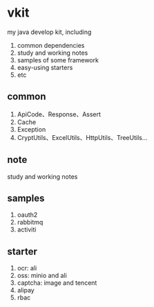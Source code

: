 # vkit
my java develop kit, including
1. common dependencies
2. study and working notes
3. samples of some framework
4. easy-using starters
5. etc

## common
1. ApiCode、Response、Assert
2. Cache
3. Exception
4. CryptUtils、ExcelUtils、HttpUtils、TreeUtils...

## note
study and working notes

## samples
1. oauth2
2. rabbitmq
3. activiti

## starter
1. ocr: ali
2. oss: minio and ali
3. captcha: image and tencent
4. alipay
4. rbac